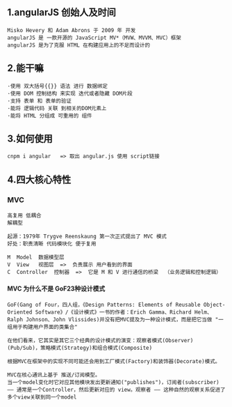 ## 1.angularJS 创始人及时间

	Misko Hevery 和 Adam Abrons 于 2009 年 开发
	angularJS 是 一款开源的 JavaScript MV*（MVW、MVVM、MVC）框架
	angularJS 是为了克服 HTML 在构建应用上的不足而设计的

## 2.能干嘛

	·使用 双大括号{{}} 语法 进行 数据绑定
	·使用 DOM 控制结构 来实现 迭代或者隐藏 DOM片段
	·支持 表单 和 表单的验证
	·能将 逻辑代码 关联 到相关的DOM元素上
	·能将 HTML 分组成 可重用的 组件

## 3.如何使用
	
	cnpm i angular   => 取出 angular.js 使用 script链接
	
## 4.四大核心特性

### MVC
	
	高复用 低耦合
	解耦型

	起源：1979年 Trygve Reenskaung 第一次正式提出了 MVC 模式
	好处：职责清晰 代码模块化 便于复用

	M  Model  数据模型层
	V  View   视图层  =>  负责展示 用户看到的界面
	C  Controller  控制器  =>  它是 M 和 V 进行通信的桥梁  （业务逻辑和控制逻辑）

#### MVC 为什么不是 GoF23种设计模式
	
	GoF(Gang of Four，四人组，《Design Patterns: Elements of Reusable Object-Oriented Software》/《设计模式》一书的作者：Erich Gamma、Richard Helm、Ralph Johnson、John Vlissides)并没有把MVC提及为一种设计模式，而是把它当做 "一组用于构建用户界面的类集合"

	在他们看来，它其实是其它三个经典的设计模式的演变：观察者模式(Observer)(Pub/Sub)，策略模式(Strategy)和组合模式(Composite)

	根据MVC在框架中的实现不同可能还会用到工厂模式(Factory)和装饰器(Decorate)模式。

	MVC在核心通讯上基于 推送/订阅模型。
	当一个model变化时它对应其他模块发出更新通知("publishes")，订阅者(subscriber) —— 通常是一个Controller，然后更新对应的 view。观察者 —— 这种自然的观察关系促进了多个view关联到同一个model
